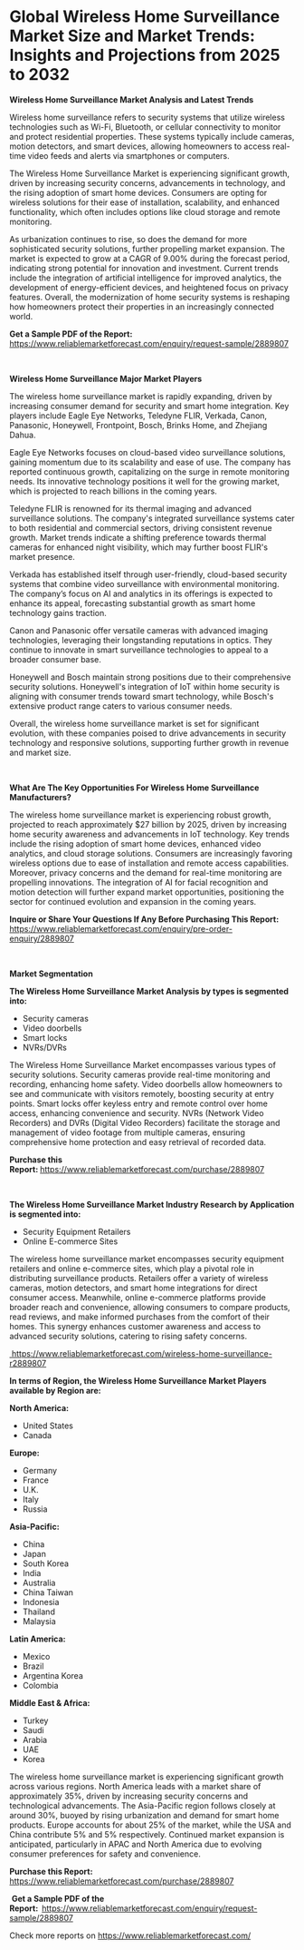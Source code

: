 <p><h1>Global Wireless Home Surveillance Market Size and Market Trends: Insights and Projections from 2025 to 2032</h1></p><p><strong>Wireless Home Surveillance Market Analysis and Latest Trends</strong></p>
<p><p>Wireless home surveillance refers to security systems that utilize wireless technologies such as Wi-Fi, Bluetooth, or cellular connectivity to monitor and protect residential properties. These systems typically include cameras, motion detectors, and smart devices, allowing homeowners to access real-time video feeds and alerts via smartphones or computers. </p><p>The Wireless Home Surveillance Market is experiencing significant growth, driven by increasing security concerns, advancements in technology, and the rising adoption of smart home devices. Consumers are opting for wireless solutions for their ease of installation, scalability, and enhanced functionality, which often includes options like cloud storage and remote monitoring. </p><p>As urbanization continues to rise, so does the demand for more sophisticated security solutions, further propelling market expansion. The market is expected to grow at a CAGR of 9.00% during the forecast period, indicating strong potential for innovation and investment. Current trends include the integration of artificial intelligence for improved analytics, the development of energy-efficient devices, and heightened focus on privacy features. Overall, the modernization of home security systems is reshaping how homeowners protect their properties in an increasingly connected world.</p></p>
<p><strong>Get a Sample PDF of the Report:&nbsp;</strong> <a href="https://www.reliablemarketforecast.com/enquiry/request-sample/2889807?utm_campaign=2449&utm_medium=2&utm_source=Github&utm_content=ia&utm_term=14032025&utm_id=wireless-home-surveillance">https://www.reliablemarketforecast.com/enquiry/request-sample/2889807</a></p>
<p>&nbsp;</p>
<p><strong>Wireless Home Surveillance Major Market Players</strong></p>
<p><p>The wireless home surveillance market is rapidly expanding, driven by increasing consumer demand for security and smart home integration. Key players include Eagle Eye Networks, Teledyne FLIR, Verkada, Canon, Panasonic, Honeywell, Frontpoint, Bosch, Brinks Home, and Zhejiang Dahua.</p><p>Eagle Eye Networks focuses on cloud-based video surveillance solutions, gaining momentum due to its scalability and ease of use. The company has reported continuous growth, capitalizing on the surge in remote monitoring needs. Its innovative technology positions it well for the growing market, which is projected to reach billions in the coming years.</p><p>Teledyne FLIR is renowned for its thermal imaging and advanced surveillance solutions. The company's integrated surveillance systems cater to both residential and commercial sectors, driving consistent revenue growth. Market trends indicate a shifting preference towards thermal cameras for enhanced night visibility, which may further boost FLIR's market presence.</p><p>Verkada has established itself through user-friendly, cloud-based security systems that combine video surveillance with environmental monitoring. The company’s focus on AI and analytics in its offerings is expected to enhance its appeal, forecasting substantial growth as smart home technology gains traction.</p><p>Canon and Panasonic offer versatile cameras with advanced imaging technologies, leveraging their longstanding reputations in optics. They continue to innovate in smart surveillance technologies to appeal to a broader consumer base.</p><p>Honeywell and Bosch maintain strong positions due to their comprehensive security solutions. Honeywell's integration of IoT within home security is aligning with consumer trends toward smart technology, while Bosch's extensive product range caters to various consumer needs.</p><p>Overall, the wireless home surveillance market is set for significant evolution, with these companies poised to drive advancements in security technology and responsive solutions, supporting further growth in revenue and market size.</p></p>
<p>&nbsp;</p>
<p><strong>What Are The Key Opportunities For Wireless Home Surveillance Manufacturers?</strong></p>
<p><p>The wireless home surveillance market is experiencing robust growth, projected to reach approximately $27 billion by 2025, driven by increasing home security awareness and advancements in IoT technology. Key trends include the rising adoption of smart home devices, enhanced video analytics, and cloud storage solutions. Consumers are increasingly favoring wireless options due to ease of installation and remote access capabilities. Moreover, privacy concerns and the demand for real-time monitoring are propelling innovations. The integration of AI for facial recognition and motion detection will further expand market opportunities, positioning the sector for continued evolution and expansion in the coming years.</p></p>
<p><strong>Inquire or Share Your Questions If Any Before Purchasing This Report:</strong> <a href="https://www.reliablemarketforecast.com/enquiry/pre-order-enquiry/2889807?utm_campaign=2449&utm_medium=2&utm_source=Github&utm_content=ia&utm_term=14032025&utm_id=wireless-home-surveillance">https://www.reliablemarketforecast.com/enquiry/pre-order-enquiry/2889807</a></p>
<p>&nbsp;</p>
<p><strong>Market Segmentation</strong></p>
<p><strong>The Wireless Home Surveillance Market Analysis by types is segmented into:</strong></p>
<p><ul><li>Security cameras</li><li>Video doorbells</li><li>Smart locks</li><li>NVRs/DVRs</li></ul></p>
<p><p>The Wireless Home Surveillance Market encompasses various types of security solutions. Security cameras provide real-time monitoring and recording, enhancing home safety. Video doorbells allow homeowners to see and communicate with visitors remotely, boosting security at entry points. Smart locks offer keyless entry and remote control over home access, enhancing convenience and security. NVRs (Network Video Recorders) and DVRs (Digital Video Recorders) facilitate the storage and management of video footage from multiple cameras, ensuring comprehensive home protection and easy retrieval of recorded data.</p></p>
<p><strong>Purchase this Report:&nbsp;</strong><a href="https://www.reliablemarketforecast.com/purchase/2889807?utm_campaign=2449&utm_medium=2&utm_source=Github&utm_content=ia&utm_term=14032025&utm_id=wireless-home-surveillance">https://www.reliablemarketforecast.com/purchase/2889807</a></p>
<p>&nbsp;</p>
<p><strong>The Wireless Home Surveillance Market Industry Research by Application is segmented into:</strong></p>
<p><ul><li>Security Equipment Retailers</li><li>Online E-commerce Sites</li></ul></p>
<p><p>The wireless home surveillance market encompasses security equipment retailers and online e-commerce sites, which play a pivotal role in distributing surveillance products. Retailers offer a variety of wireless cameras, motion detectors, and smart home integrations for direct consumer access. Meanwhile, online e-commerce platforms provide broader reach and convenience, allowing consumers to compare products, read reviews, and make informed purchases from the comfort of their homes. This synergy enhances customer awareness and access to advanced security solutions, catering to rising safety concerns.</p></p>
<p><a href="https://www.reliablemarketforecast.com/wireless-home-surveillance-r2889807?utm_campaign=2449&utm_medium=2&utm_source=Github&utm_content=ia&utm_term=14032025&utm_id=wireless-home-surveillance">&nbsp;https://www.reliablemarketforecast.com/wireless-home-surveillance-r2889807</a></p>
<p><strong>In terms of Region, the Wireless Home Surveillance Market Players available by Region are:</strong></p>
<p>
    <p> <strong> North America: </strong>
        <ul>
            <li>United States</li>
            <li>Canada</li>
        </ul>
        </p> 
    <p> <strong> Europe: </strong>
        <ul>
            <li>Germany</li>
            <li>France</li>
            <li>U.K.</li>
            <li>Italy</li>
            <li>Russia</li>
        </ul>
        </p> 
    <p> <strong> Asia-Pacific: </strong>
        <ul>
            <li>China</li>
            <li>Japan</li>
            <li>South Korea</li>
            <li>India</li>
            <li>Australia</li>
            <li>China Taiwan</li>
            <li>Indonesia</li>
            <li>Thailand</li>
            <li>Malaysia</li>
        </ul>
        </p> 
    <p> <strong> Latin America: </strong>
        <ul>
            <li>Mexico</li>
            <li>Brazil</li>
            <li>Argentina Korea</li>
            <li>Colombia</li>
        </ul>
        </p> 
    <p> <strong> Middle East & Africa: </strong>
        <ul>
            <li>Turkey</li>
            <li>Saudi</li>
            <li>Arabia</li>
            <li>UAE</li>
            <li>Korea</li>
        </ul>
    </p>
    </p>
<p><p>The wireless home surveillance market is experiencing significant growth across various regions. North America leads with a market share of approximately 35%, driven by increasing security concerns and technological advancements. The Asia-Pacific region follows closely at around 30%, buoyed by rising urbanization and demand for smart home products. Europe accounts for about 25% of the market, while the USA and China contribute 5% and 5% respectively. Continued market expansion is anticipated, particularly in APAC and North America due to evolving consumer preferences for safety and convenience.</p></p>
<p><strong>Purchase this Report: </strong><a href="https://www.reliablemarketforecast.com/purchase/2889807?utm_campaign=2449&utm_medium=2&utm_source=Github&utm_content=ia&utm_term=14032025&utm_id=wireless-home-surveillance">https://www.reliablemarketforecast.com/purchase/2889807</a></p>
<p>&nbsp;<strong>Get a Sample PDF of the Report:&nbsp;&nbsp;</strong><a href="https://www.reliablemarketforecast.com/enquiry/request-sample/2889807?utm_campaign=2449&utm_medium=2&utm_source=Github&utm_content=ia&utm_term=14032025&utm_id=wireless-home-surveillance">https://www.reliablemarketforecast.com/enquiry/request-sample/2889807</a></p>
<p><strong></strong></p>
<p>Check more reports on <a href="https://www.reliablemarketforecast.com/?utm_campaign=2449&utm_medium=2&utm_source=Github&utm_content=ia&utm_term=14032025&utm_id=wireless-home-surveillance">https://www.reliablemarketforecast.com/</a></p>